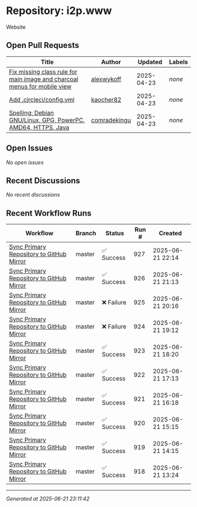 # Repository: i2p.www

Website

## Open Pull Requests


| Title | Author | Updated | Labels |
|-------|--------|---------|--------|
| [Fix missing class rule for main image and charcoal menus for mobile view](https://github.com/i2p/i2p.www/pull/6) | [alexwykoff](https://github.com/alexwykoff) | 2025-04-23 | *none* |
| [Add .circleci/config.yml](https://github.com/i2p/i2p.www/pull/8) | [kaocher82](https://github.com/kaocher82) | 2025-04-23 | *none* |
| [Spelling: Debian GNU/Linux, GPG, PowerPC, AMD64, HTTPS, Java](https://github.com/i2p/i2p.www/pull/4) | [comradekingu](https://github.com/comradekingu) | 2025-04-23 | *none* |



## Open Issues


*No open issues*


## Recent Discussions


*No recent discussions*


## Recent Workflow Runs


| Workflow | Branch | Status | Run # | Created |
|----------|--------|--------|-------|---------|
| [Sync Primary Repository to GitHub Mirror](https://github.com/i2p/i2p.www/actions/runs/15800133202) | master | ✅ Success | 927 | 2025-06-21 22:14 |
| [Sync Primary Repository to GitHub Mirror](https://github.com/i2p/i2p.www/actions/runs/15799700593) | master | ✅ Success | 926 | 2025-06-21 21:13 |
| [Sync Primary Repository to GitHub Mirror](https://github.com/i2p/i2p.www/actions/runs/15799277971) | master | ❌ Failure | 925 | 2025-06-21 20:16 |
| [Sync Primary Repository to GitHub Mirror](https://github.com/i2p/i2p.www/actions/runs/15798820697) | master | ❌ Failure | 924 | 2025-06-21 19:12 |
| [Sync Primary Repository to GitHub Mirror](https://github.com/i2p/i2p.www/actions/runs/15798423451) | master | ✅ Success | 923 | 2025-06-21 18:20 |
| [Sync Primary Repository to GitHub Mirror](https://github.com/i2p/i2p.www/actions/runs/15797899654) | master | ✅ Success | 922 | 2025-06-21 17:13 |
| [Sync Primary Repository to GitHub Mirror](https://github.com/i2p/i2p.www/actions/runs/15797498307) | master | ✅ Success | 921 | 2025-06-21 16:18 |
| [Sync Primary Repository to GitHub Mirror](https://github.com/i2p/i2p.www/actions/runs/15797014990) | master | ✅ Success | 920 | 2025-06-21 15:15 |
| [Sync Primary Repository to GitHub Mirror](https://github.com/i2p/i2p.www/actions/runs/15796545268) | master | ✅ Success | 919 | 2025-06-21 14:15 |
| [Sync Primary Repository to GitHub Mirror](https://github.com/i2p/i2p.www/actions/runs/15796154753) | master | ✅ Success | 918 | 2025-06-21 13:24 |



---
*Generated at 2025-06-21 23:11:42*
